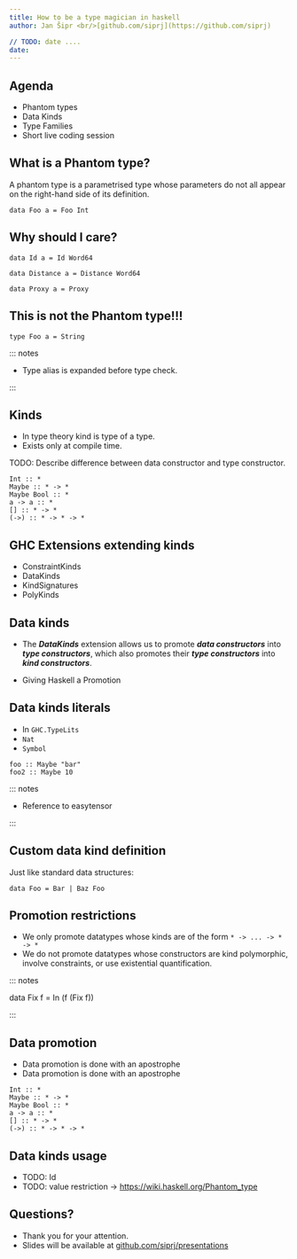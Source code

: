 ```yaml
---
title: How to be a type magician in haskell
author: Jan Šipr <br/>[github.com/siprj](https://github.com/siprj)

// TODO: date ....
date: 
---
```



## Agenda

[//]: # (Do I need phantom types???)
* Phantom types
* Data Kinds
* Type Families
* Short live coding session


## What is a Phantom type?

A phantom type is a parametrised type whose parameters do not all appear on
the right-hand side of its definition.

~~~ { .haskell }
data Foo a = Foo Int
~~~


## Why should I care?

~~~ { .haskell }
data Id a = Id Word64
~~~

~~~ { .haskell }
data Distance a = Distance Word64
~~~

~~~ { .haskell }
data Proxy a = Proxy
~~~


## This is not the Phantom type!!!

~~~ { .haskell }
type Foo a = String
~~~

::: notes

* Type alias is expanded before type check.

:::


## Kinds

* In type theory kind is type of a type.
* Exists only at compile time.

TODO: Describe difference between data constructor and type constructor.

~~~ { .haskell }
Int :: *
Maybe :: * -> *
Maybe Bool :: *
a -> a :: *
[] :: * -> *
(->) :: * -> * -> *
~~~


## GHC Extensions extending kinds

* ConstraintKinds
* DataKinds
* KindSignatures
* PolyKinds


## Data kinds

* The **_DataKinds_** extension allows us to promote **_data
constructors_** into **_type constructors_**, which also promotes their
**_type constructors_** into **_kind constructors_**.

* Giving Haskell a Promotion


## Data kinds literals

* In `GHC.TypeLits`
* `Nat`
* `Symbol`

~~~
foo :: Maybe "bar"
foo2 :: Maybe 10
~~~

::: notes

* Reference to easytensor

:::


## Custom data kind definition

Just like standard data structures:

~~~
data Foo = Bar | Baz Foo
~~~


## Promotion restrictions

* We only promote datatypes whose kinds are of the form `* -> ... -> * -> *`
* We do not promote datatypes whose constructors are kind polymorphic,
  involve constraints, or use existential quantification.

::: notes

data Fix f = In (f (Fix f))

:::


## Data promotion

* Data promotion is done with an apostrophe
* Data promotion is done with an apostrophe

~~~ { .haskell }
Int :: *
Maybe :: * -> *
Maybe Bool :: *
a -> a :: *
[] :: * -> *
(->) :: * -> * -> *
~~~


## Data kinds usage

* TODO: Id
* TODO: value restriction -> https://wiki.haskell.org/Phantom_type


## Questions?

* Thank you for your attention.
* Slides will be available at [github.com/siprj/presentations](https://github.com/siprj/presentations)
